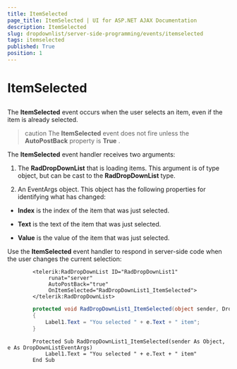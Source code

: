 ```yaml
---
title: ItemSelected
page_title: ItemSelected | UI for ASP.NET AJAX Documentation
description: ItemSelected
slug: dropdownlist/server-side-programming/events/itemselected
tags: itemselected
published: True
position: 1
---
```


# ItemSelected



## 

The **ItemSelected** event occurs when the user selects an item, even if the item is already selected.

>caution The **ItemSelected** event does not fire unless the **AutoPostBack** property is **True** .
>


The **ItemSelected** event handler receives two arguments:

1. The **RadDropDownList** that is loading items. This argument is of type object, but can be cast to the **RadDropDownList** type.

1. An EventArgs object. This object has the following properties for identifying what has changed:

* **Index** is the index of the item that was just selected.

* **Text** is the text of the item that was just selected.

* **Value** is the value of the item that was just selected.

Use the **ItemSelected** event handler to respond in server-side code when the user changes the current selection:

````ASPNET
	    <telerik:RadDropDownList ID="RadDropDownList1"
	         runat="server"
	         AutoPostBack="true"
	         OnItemSelected="RadDropDownList1_ItemSelected">
	    </telerik:RadDropDownList>
````





````C#
	    protected void RadDropDownList1_ItemSelected(object sender, DropDownListEventArgs e)
	    {
	        Label1.Text = "You selected " + e.Text + " item";
	    }
````
````VB.NET
	    Protected Sub RadDropDownList1_ItemSelected(sender As Object, e As DropDownListEventArgs)
	        Label1.Text = "You selected " + e.Text + " item"
	    End Sub
````

